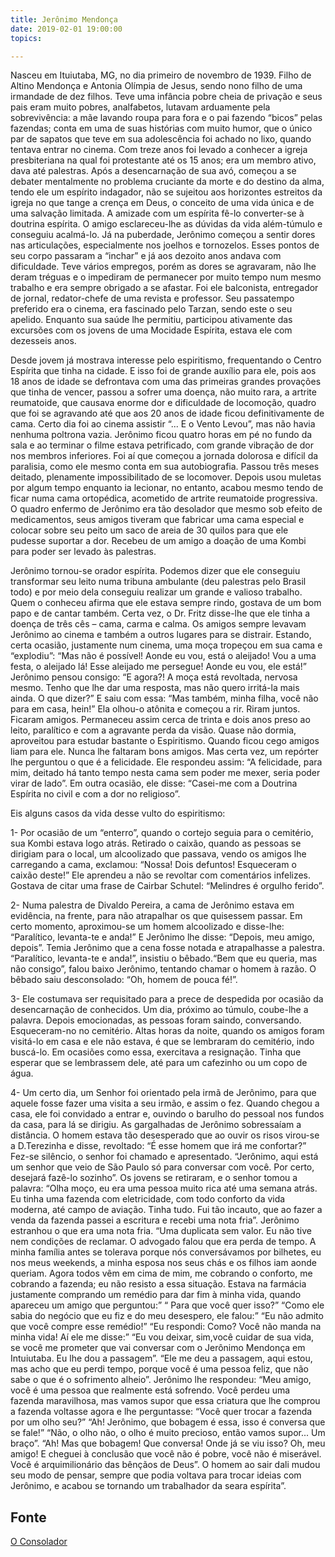 ```yaml
---
title: Jerônimo Mendonça
date: 2019-02-01 19:00:00
topics: 

---
```



Nasceu em Ituiutaba, MG, no dia primeiro de novembro de 1939. Filho de Altino
Mendonça e Antonia Olímpia de Jesus, sendo nono filho de uma irmandade de dez
filhos. Teve uma infância pobre cheia de privação e seus pais eram muito pobres,
analfabetos, lutavam arduamente pela sobrevivência: a mãe lavando roupa para
fora e o pai fazendo “bicos” pelas fazendas; conta em uma de suas histórias com
muito humor, que o único par de sapatos que teve em sua adolescência foi achado
no lixo, quando tentava entrar no cinema. Com treze anos foi levado a conhecer a
igreja presbiteriana na qual foi protestante até os 15 anos; era um membro
ativo, dava até palestras. Após a desencarnação de sua avó, começou a se debater
mentalmente no problema cruciante da morte e do destino da alma, tendo ele um
espírito indagador, não se sujeitou aos horizontes estreitos da igreja no que
tange a crença em Deus, o conceito de uma vida única e de uma salvação limitada.
A amizade com um espírita fê-lo converter-se à doutrina espírita. O amigo
esclareceu-lhe as dúvidas da vida além-túmulo e conseguiu acalmá-lo. Já na
puberdade, Jerônimo começou a sentir dores nas articulações, especialmente nos
joelhos e tornozelos. Esses pontos de seu corpo passaram a “inchar” e já aos
dezoito anos andava com dificuldade. Teve vários empregos, porém as dores se
agravaram, não lhe deram tréguas e o impediram de permanecer por muito tempo num
mesmo trabalho e era sempre obrigado a se afastar. Foi ele balconista,
entregador de jornal, redator-chefe de uma revista e professor. Seu passatempo
preferido era o cinema, era fascinado pelo Tarzan, sendo este o seu apelido.
Enquanto sua saúde lhe permitiu, participou ativamente das excursões com os
jovens de uma Mocidade Espírita, estava ele com dezesseis anos.

Desde jovem já mostrava interesse pelo espiritismo, frequentando o Centro
Espírita que tinha na cidade. E isso foi de grande auxílio para ele, pois aos 18
anos de idade se defrontava com uma das primeiras grandes provações que tinha de
vencer, passou a sofrer uma doença, não muito rara, a artrite reumatoide, que
causava enorme dor e dificuldade de locomoção, quadro que foi se agravando até
que aos 20 anos de idade ficou definitivamente de cama. Certo dia foi ao cinema
assistir “... E o Vento Levou”, mas não havia nenhuma poltrona vazia. Jerônimo
ficou quatro horas em pé no fundo da sala e ao terminar o filme estava
petrificado, com grande vibração de dor nos membros inferiores. Foi aí que
começou a jornada dolorosa e difícil da paralisia, como ele mesmo conta em sua
autobiografia. Passou três meses deitado, plenamente impossibilitado de se
locomover. Depois usou muletas por algum tempo enquanto ia lecionar, no entanto,
acabou mesmo tendo de ficar numa cama ortopédica, acometido de artrite
reumatoide progressiva. O quadro enfermo de Jerônimo era tão desolador que mesmo
sob efeito de medicamentos, seus amigos tiveram que fabricar uma cama especial e
colocar sobre seu peito um saco de areia de 30 quilos para que ele pudesse
suportar a dor. Recebeu de um amigo a doação de uma Kombi para poder ser levado
às palestras.

Jerônimo tornou-se orador espírita. Podemos dizer que ele conseguiu transformar
seu leito numa tribuna ambulante (deu palestras pelo Brasil todo) e por meio
dela conseguiu realizar um grande e valioso trabalho. Quem o conheceu afirma que
ele estava sempre rindo, gostava de um bom papo e de cantar também. Certa vez, o
Dr. Fritz disse-lhe que ele tinha a doença de três cês – cama, carma e calma. Os
amigos sempre levavam Jerônimo ao cinema e também a outros lugares para se
distrair. Estando, certa ocasião, justamente num cinema, uma moça tropeçou em
sua cama e “explodiu”: “Mas não é possível! Aonde eu vou, está o aleijado! Vou a
uma festa, o aleijado lá! Esse aleijado me persegue! Aonde eu vou, ele está!”
Jerônimo pensou consigo: “E agora?! A moça está revoltada, nervosa mesmo. Tenho
que lhe dar uma resposta, mas não quero irritá-la mais ainda. O que dizer?” E
saiu com essa: “Mas também, minha filha, você não para em casa, hein!” Ela
olhou-o atônita e começou a rir. Riram juntos. Ficaram amigos. Permaneceu assim
cerca de trinta e dois anos preso ao leito, paralítico e com a agravante perda
da visão. Quase não dormia, aproveitou para estudar bastante o Espiritismo.
Quando ficou cego amigos liam para ele. Nunca lhe faltaram bons amigos. Mas
certa vez, um repórter lhe perguntou o que é a felicidade. Ele respondeu assim:
“A felicidade, para mim, deitado há tanto tempo nesta cama sem poder me mexer,
seria poder virar de lado”. Em outra ocasião, ele disse: “Casei-me com a
Doutrina Espírita no civil e com a dor no religioso”.

Eis alguns casos da vida desse vulto do espiritismo:

1- Por ocasião de um “enterro”, quando o cortejo seguia para o cemitério, sua
Kombi estava logo atrás. Retirado o caixão, quando as pessoas se dirigiam para o
local, um alcoolizado que passava, vendo os amigos lhe carregando a cama,
exclamou: “Nossa! Dois defuntos! Esqueceram o caixão deste!” Ele aprendeu a não
se revoltar com comentários infelizes. Gostava de citar uma frase de Cairbar
Schutel: “Melindres é orgulho ferido”.

2- Numa palestra de Divaldo Pereira, a cama de Jerônimo estava em evidência, na
frente, para não atrapalhar os que quisessem passar. Em certo momento,
aproximou-se um homem alcoolizado e disse-lhe: “Paralítico, levanta-te e anda!”
E Jerônimo lhe disse: “Depois, meu amigo, depois”. Temia Jerônimo que a cena
fosse notada e atrapalhasse a palestra. “Paralítico, levanta-te e anda!”,
insistiu o bêbado.“Bem que eu queria, mas não consigo”, falou baixo Jerônimo,
tentando chamar o homem à razão. O bêbado saiu desconsolado: “Oh, homem de pouca
fé!”.

3- Ele costumava ser requisitado para a prece de despedida por ocasião da
desencarnação de conhecidos. Um dia, próximo ao túmulo, coube-lhe a palavra.
Depois emocionadas, as pessoas foram saindo, conversando. Esqueceram-no no
cemitério. Altas horas da noite, quando os amigos foram visitá-lo em casa e ele
não estava, é que se lembraram do cemitério, indo buscá-lo. Em ocasiões como
essa, exercitava a resignação. Tinha que esperar que se lembrassem dele, até
para um cafezinho ou um copo de água.

4- Um certo dia, um Senhor foi orientado pela irmã de Jerônimo, para que aquele
fosse fazer uma visita a seu irmão, e assim o fez. Quando chegou a casa, ele foi
convidado a entrar e, ouvindo o barulho do pessoal nos fundos da casa, para lá
se dirigiu. As gargalhadas de Jerônimo sobressaíam a distância. O homem estava
tão desesperado que ao ouvir os risos virou-se a D.Terezinha e disse, revoltado:
“É esse homem que irá me confortar?” Fez-se silêncio, o senhor foi chamado e
apresentado. “Jerônimo, aqui está um senhor que veio de São Paulo só para
conversar com você. Por certo, desejará fazê-lo sozinho”. Os jovens se
retiraram, e o senhor tomou a palavra: “Olha moço, eu era uma pessoa muito rica
até uma semana atrás. Eu tinha uma fazenda com eletricidade, com todo conforto
da vida moderna, até campo de aviação. Tinha tudo. Fui tão incauto, que ao fazer
a venda da fazenda passei a escritura e recebi uma nota fria”. Jerônimo
estranhou o que era uma nota fria. “Uma duplicata sem valor. Eu não tive nem
condições de reclamar. O advogado falou que era perda de tempo. A minha família
antes se tolerava porque nós conversávamos por bilhetes, eu nos meus weekends, a
minha esposa nos seus chás e os filhos iam aonde queriam. Agora todos vêm em
cima de mim, me cobrando o conforto, me cobrando a fazenda; eu não resisto a
essa situação. Estava na farmácia justamente comprando um remédio para dar fim à
minha vida, quando apareceu um amigo que perguntou:” “ Para que você quer isso?”
“Como ele sabia do negócio que eu fiz e do meu desespero, ele falou:” “Eu não
admito que você compre esse remédio!” “Eu respondi: Como? Você não manda na
minha vida! Aí ele me disse:” “Eu vou deixar, sim,você cuidar de sua vida, se
você me prometer que vai conversar com o Jerônimo Mendonça em Intuiutaba. Eu lhe
dou a passagem”. “Ele me deu a passagem, aqui estou, mas acho que eu perdi
tempo, porque você é uma pessoa feliz, que não sabe o que é o sofrimento
alheio”. Jerônimo lhe respondeu: “Meu amigo, você é uma pessoa que realmente
está sofrendo. Você perdeu uma fazenda maravilhosa, mas vamos supor que essa
criatura que lhe comprou a fazenda voltasse agora e lhe perguntasse: “Você quer
trocar a fazenda por um olho seu?” “Ah! Jerônimo, que bobagem é essa, isso é
conversa que se fale!” “Não, o olho não, o olho é muito precioso, então vamos
supor... Um braço”. “Ah! Mas que bobagem! Que conversa! Onde já se viu isso? Oh,
meu amigo! E cheguei à conclusão que você não é pobre, você não é miserável.
Você é arquimilionário das bênçãos de Deus”. O homem ao sair dali mudou seu modo
de pensar, sempre que podia voltava para trocar ideias com Jerônimo, e acabou se
tornando um trabalhador da seara espírita”. 
## Fonte
[O Consolador](http://www.oconsolador.com.br/linkfixo/biografias/jeronimomendonca.html)




